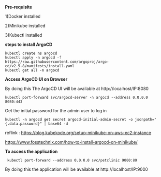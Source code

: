 **Pre-requisite**

1)Docker installed

2)Minikube installed

3)Kubectl installed

**steps to install ArgoCD**
```
kubectl create ns argocd
kubectl apply -n argocd -f https://raw.githubusercontent.com/argoproj/argo-cd/v2.5.8/manifests/install.yaml
kubectl get all -n argocd
```
**Access ArgoCD UI on Browser**

By doing this The ArgoCD UI will be available at http://localhost/IP:8080
```
kubectl port-forward svc/argocd-server -n argocd --address 0.0.0.0 8080:443
```
Get the initial password for the admin user to log in
```
kubectl -n argocd get secret argocd-initial-admin-secret -o jsonpath="{.data.password}" | base64 -d
```
reflink : https://blog.kubekode.org/setup-minikube-on-aws-ec2-instance
          
https://www.fosstechnix.com/how-to-install-argocd-on-minikube/

**To access the application**
```
 kubectl port-forward --address 0.0.0.0 svc/petclinic 9000:80
```
By doing this the application will be available at http://localhost/IP:9000

